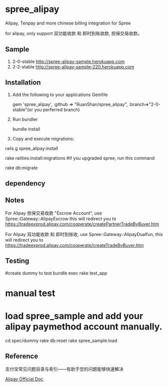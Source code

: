 spree_alipay
============

Alipay, Tenpay and more chinese billing integration for Spree

for alipay, only support 双功能收款 和 即时到账收款, 担保交易收款。

Sample
---------
1. 2-0-stable http://spree-alipay-sample.herokuapp.com
2. 2-2-stable http://spree-alipay-sample-220.herokuapp.com

Installation
---------
1. Add the following to your applications Gemfile

   gem 'spree_alipay',   :github => "RuanShan/spree_alipay", :branch=>"2-0-stable"(or you perferred branch)


2. Run bundler

   bundle install

3. Copy and execute migrations:

  rails g spree_alipay:install

  rake railties:install:migrations #if you upgraded spree, run this command

  rake db:migrate

dependency
----------


Notes
----------
  For Alipay 担保交易收款 "Escrow Account", use Spree::Gateway::AlipayEscrow
  this will redirect you to https://tradeexprod.alipay.com/cooperate/createPartnerTradeByBuyer.htm


  For Alipay 双功能收款 和 即时到账收, use Spree::Gateway::AlipayDualfun, this
  will redirect you to https://tradeexprod.alipay.com/cooperate/createTradeByBuyer.htm

Testing
-------
  #create dummy to test
  bundle exec rake test_app

  # manual test
  # load spree_sample and add your alipay paymethod account manually.

  cd spec/dummy
  rake db:reset
  rake spree_sample:load


Reference
---------
支付宝常见问题目录与索引——有助于您的问题能够快速解决

  [Alipay Official Doc]( http://doc.open.alipay.com/doc2/alipayDocIndex.htm "Alipay Doc")
